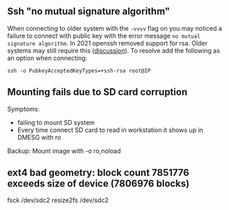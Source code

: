 

## Ssh "no mutual signature algorithm"

When connecting to older system with the `-vvvv` flag on you may noticed a failure to connect with public key with the error message `no mutual signature algorithm`. In 2021 openssh removed support for rsa. Older systems may still require this ([discussion](https://confluence.atlassian.com/bitbucketserverkb/ssh-rsa-key-rejected-with-message-no-mutual-signature-algorithm-1026057701.html
)). To resolve add the following as an option when connecting:

``ssh -o PubkeyAcceptedKeyTypes=+ssh-rsa root@IP``

## Mounting fails due to SD card corruption
Symptoms:
- failing to mount SD system
- Every time connect SD card to read in workstation it shows up in DMESG with ro

Backup: Mount image with -o ro,noload

## ext4 bad geometry: block count 7851776 exceeds size of device (7806976 blocks)

fsck /dev/sdc2
resize2fs /dev/sdc2